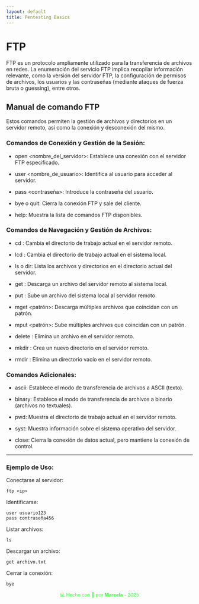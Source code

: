 ```yaml
---
layout: default
title: Pentesting Basics
---
```


# FTP

FTP es un protocolo ampliamente utilizado para la transferencia de archivos en redes. La enumeración del servicio FTP implica recopilar información relevante, como la versión del servidor FTP, la configuración de permisos de archivos, los usuarios y las contraseñas (mediante ataques de fuerza bruta o guessing), entre otros.

## Manual de comando FTP

 Estos comandos permiten la gestión de archivos y directorios en un servidor remoto, así como la conexión y desconexión del mismo. 


### Comandos de Conexión y Gestión de la Sesión:

- open <nombre_del_servidor>: Establece una conexión con el servidor FTP especificado.

- user <nombre_de_usuario>: Identifica al usuario para acceder al servidor. 

- pass <contraseña>: Introduce la contraseña del usuario.

- bye o quit: Cierra la conexión FTP y sale del cliente. 

- help: Muestra la lista de comandos FTP disponibles. 


### Comandos de Navegación y Gestión de Archivos:

- cd <directorio>: Cambia el directorio de trabajo actual en el servidor remoto. 

- lcd <directorio>: Cambia el directorio de trabajo actual en el sistema local. 

- ls o dir: Lista los archivos y directorios en el directorio actual del servidor. 

- get <archivo>: Descarga un archivo del servidor remoto al sistema local. 

- put <archivo>: Sube un archivo del sistema local al servidor remoto. 

- mget <patrón>: Descarga múltiples archivos que coincidan con un patrón. 

- mput <patrón>: Sube múltiples archivos que coincidan con un patrón. 

- delete <archivo>: Elimina un archivo en el servidor remoto. 

- mkdir <directorio>: Crea un nuevo directorio en el servidor remoto. 

- rmdir <directorio>: Elimina un directorio vacío en el servidor remoto. 

### Comandos Adicionales:

- ascii: Establece el modo de transferencia de archivos a ASCII (texto). 

- binary: Establece el modo de transferencia de archivos a binario (archivos no textuales). 

- pwd: Muestra el directorio de trabajo actual en el servidor remoto.

- syst: Muestra información sobre el sistema operativo del servidor. 

- close: Cierra la conexión de datos actual, pero mantiene la conexión de control. 

---

### Ejemplo de Uso:

Conectarse al servidor:

    ftp <ip>

Identificarse:

    user usuario123
    pass contraseña456

Listar archivos:

    ls

Descargar un archivo:


    get archivo.txt

Cerrar la conexión:


    bye

<div style="text-align:center; font-size: 0.9em; margint-top: 40px; color: #33ff33;">
    💻 Hecho con 💚 por <strong>Marcela</strong> - 2025
</div>
